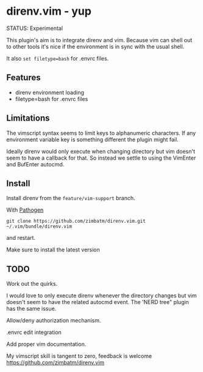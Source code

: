 direnv.vim - yup
================

STATUS: Experimental

This plugin's aim is to integrate direnv and vim. Because vim can shell out
to other tools it's nice if the environment is in sync with the usual shell.

It also `set filetype=bash` for .envrc files.

Features
--------

* direnv environment loading
* filetype=bash for .envrc files

Limitations
-----------

The vimscript syntax seems to limit keys to alphanumeric characters. If any
environment variable key is something different the plugin might fail.

Ideally direnv would only execute when changing directory but vim doesn't seem
to have a callback for that. So instead we settle to using the VimEnter and
BufEnter autocmd.

Install
-------

Install direnv from the `feature/vim-support` branch.

With [Pathogen](https://github.com/tpope/vim-pathogen)

```
git clone https://github.com/zimbatm/direnv.vim.git ~/.vim/bundle/direnv.vim
```

and restart.

Make sure to install the latest version 

TODO
----

Work out the quirks.

I would love to only execute direnv whenever the directory changes but vim
doesn't seem to have the related autocmd event. The 'NERD tree" plugin has the
same issue.

Allow/deny authorization mechanism.

.envrc edit integration

Add proper vim documentation.

My vimscript skill is tangent to zero, feedback is welcome
<https://github.com/zimbatm/direnv.vim>


